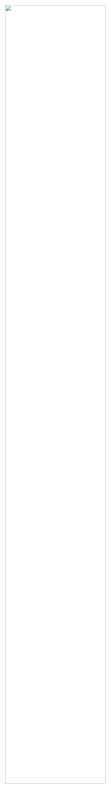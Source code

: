 <img width="80%" src="https://user-images.githubusercontent.com/93506475/232282619-fb9264d8-924f-4f04-b626-0e5c19fd209d.mov"/>
